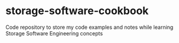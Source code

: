 # storage-software-cookbook
Code repository to store my code examples and notes while learning Storage Software Engineering concepts
